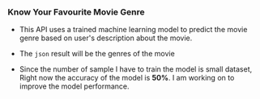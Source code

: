 ### Know Your Favourite Movie Genre 

- This API uses a trained machine learning model to predict the movie
genre based on user's description about the movie.

- The `json` result will be the genres of the movie

- Since the number of sample I have to train the model is small dataset, Right now the accuracy of the model is **50%**. I am working on to improve the model performance.


